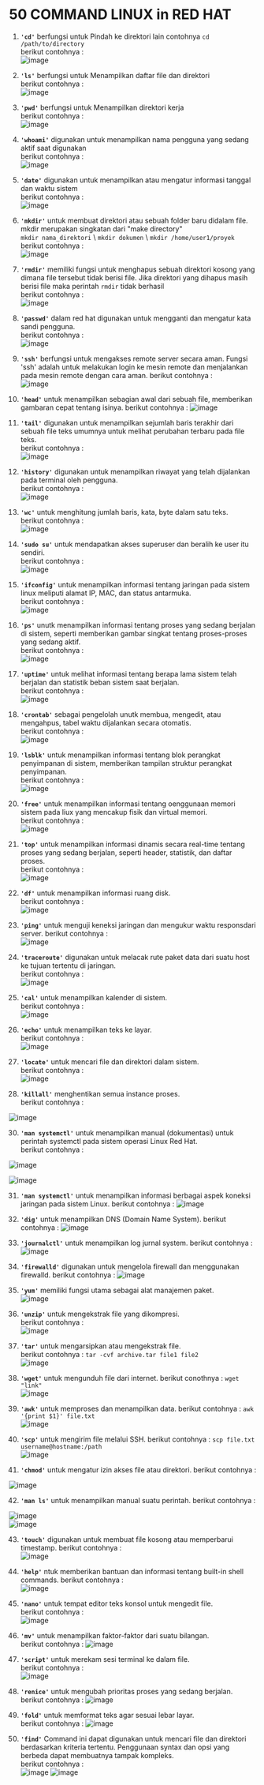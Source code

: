 # 50 COMMAND LINUX in RED HAT

1. **`'cd'`** berfungsi untuk Pindah ke direktori lain contohnya `cd /path/to/directory`  
berikut contohnya :  
![image](https://github.com/Azzadlyh/PRAKTIKUM-SISTEM-OPERASI-AZZA-ADLIYAH-TK4B/assets/126213404/ebac987a-0617-4c50-a61e-523f3afc5afe)

2. **`'ls'`** berfungsi untuk Menampilkan daftar file dan direktori   
berikut contohnya :    
![image](https://github.com/Azzadlyh/PRAKTIKUM-SISTEM-OPERASI-AZZA-ADLIYAH-TK4B/assets/126213404/428f3661-f6c1-421d-aa6b-fa641b1dab27)  

3. **`'pwd'`** berfungsi untuk Menampilkan direktori kerja  
berikut contohnya :  
![image](https://github.com/Azzadlyh/PRAKTIKUM-SISTEM-OPERASI-AZZA-ADLIYAH-TK4B/assets/126213404/7250c833-4a7d-4e2f-ab83-79cef3a4efcb)

4. **`'whoami'`** digunakan untuk menampilkan nama pengguna yang sedang aktif saat digunakan   
berikut contohnya :    
![image](https://github.com/Azzadlyh/PRAKTIKUM-SISTEM-OPERASI-AZZA-ADLIYAH-TK4B/assets/126213404/7279e53e-b093-4307-a0a0-b208294cf49a)   

5. **`'date'`** digunakan untuk menampilkan atau mengatur informasi tanggal dan waktu sistem  
berikut contohnya :  
![image](https://github.com/Azzadlyh/PRAKTIKUM-SISTEM-OPERASI-AZZA-ADLIYAH-TK4B/assets/126213404/63e909db-15ec-4a2a-9c03-38058c18ff1c)  

6. **`'mkdir'`** untuk membuat direktori atau sebuah folder baru didalam file. mkdir merupakan singkatan dari "make directory"  
`mkdir nama_direktori` \\ `mkdir dokumen` \\ `mkdir /home/user1/proyek  `  
berikut contohnya :   
![image](https://github.com/Azzadlyh/PRAKTIKUM-SISTEM-OPERASI-AZZA-ADLIYAH-TK4B/assets/126213404/c2288a78-80cc-4eb4-a3e5-14ee476b8540)    

7. **`'rmdir'`** memiliki fungsi untuk menghapus sebuah direktori kosong yang dimana file tersebut tidak berisi file. Jika direktori yang dihapus masih berisi file maka perintah `rmdir` tidak berhasil   
berikut contohnya :   
![image](https://github.com/Azzadlyh/PRAKTIKUM-SISTEM-OPERASI-AZZA-ADLIYAH-TK4B/assets/126213404/fcfbc8fb-d8df-4848-9792-db7f76f2b52f)  

8. **`'passwd'`** dalam red hat digunakan untuk mengganti dan mengatur kata sandi pengguna.  
berikut contohnya :   
![image](https://github.com/Azzadlyh/PRAKTIKUM-SISTEM-OPERASI-AZZA-ADLIYAH-TK4B/assets/126213404/8dd5cae1-b5a3-41ba-9264-8ef7e96b1242)  

9. **`'ssh'`** berfungsi untuk mengakses remote server secara aman. Fungsi 'ssh' adalah untuk melakukan login ke mesin remote dan menjalankan pada mesin remote dengan cara aman. 
berikut contohnya :  
![image](https://github.com/Azzadlyh/PRAKTIKUM-SISTEM-OPERASI-AZZA-ADLIYAH-TK4B/assets/126213404/52bc3f89-d7cf-469c-a92f-c42f79882c6e)  

10. **`'head'`** untuk menampilkan sebagian awal dari sebuah file, memberikan gambaran cepat tentang isinya. 
berikut contohnya : 
![image](https://github.com/Azzadlyh/PRAKTIKUM-SISTEM-OPERASI-AZZA-ADLIYAH-TK4B/assets/126213404/d9a36855-4737-49bf-ad58-75e624fa4f92)

11. **`'tail'`** digunakan untuk menampilkan sejumlah baris terakhir dari sebuah file teks umumnya untuk melihat perubahan terbaru pada file teks.   
berikut contohnya :   
![image](https://github.com/Azzadlyh/PRAKTIKUM-SISTEM-OPERASI-AZZA-ADLIYAH-TK4B/assets/126213404/6f4309d6-e1fb-4c78-a4c3-bd183beb927b)   

12. **`'history'`** digunakan untuk menampilkan riwayat yang telah dijalankan pada terminal oleh pengguna.   
berikut contohnya :   
![image](https://github.com/Azzadlyh/PRAKTIKUM-SISTEM-OPERASI-AZZA-ADLIYAH-TK4B/assets/126213404/bc2ac2c3-9136-4154-a499-ee2f3ddbe3a2)   

13. **`'wc'`** untuk menghitung jumlah baris, kata, byte dalam satu teks.  
berikut contohnya :   
![image](https://github.com/Azzadlyh/PRAKTIKUM-SISTEM-OPERASI-AZZA-ADLIYAH-TK4B/assets/126213404/2a9abe4b-e9c4-4a5d-841d-c007d2d6d806)

14. **`'sudo su'`** untuk mendapatkan akses superuser dan beralih ke user itu sendiri.  
berikut contohnya :  
![image](https://github.com/Azzadlyh/PRAKTIKUM-SISTEM-OPERASI-AZZA-ADLIYAH-TK4B/assets/126213404/d9155de4-d7c8-4a17-8917-30ae8c9e9c6b)

15. **`'ifconfig'`** untuk menampilkan informasi tentang jaringan pada sistem linux meliputi alamat IP, MAC, dan status antarmuka.  
berikut contohnya :  
![image](https://github.com/Azzadlyh/PRAKTIKUM-SISTEM-OPERASI-AZZA-ADLIYAH-TK4B/assets/126213404/2dff2eab-9c73-4664-933b-ffe05c601b8e)

16. **`'ps'`** unutk menampilkan informasi tentang proses yang sedang berjalan di sistem, seperti memberikan gambar singkat tentang proses-proses yang sedang aktif.  
berikut contohnya :   
![image](https://github.com/Azzadlyh/PRAKTIKUM-SISTEM-OPERASI-AZZA-ADLIYAH-TK4B/assets/126213404/a647d16a-5acc-4974-ad82-26a9e9b08f0d)

17. **`'uptime'`** untuk melihat informasi tentang berapa lama sistem telah berjalan dan statistik beban sistem saat berjalan.  
berikut contohnya :  
![image](https://github.com/Azzadlyh/PRAKTIKUM-SISTEM-OPERASI-AZZA-ADLIYAH-TK4B/assets/126213404/03495116-cbc2-4507-bf88-1f51c0382844)

18. **`'crontab'`** sebagai pengelolah unutk membua, mengedit, atau mengahpus, tabel waktu dijalankan secara otomatis.  
berikut contohnya :  
![image](https://github.com/Azzadlyh/PRAKTIKUM-SISTEM-OPERASI-AZZA-ADLIYAH-TK4B/assets/126213404/71ab2c04-98be-448b-ba87-94427cc8b487)

19. **`'lsblk'`** untuk menampilkan informasi tentang blok perangkat penyimpanan di sistem, memberikan tampilan struktur perangkat penyimpanan.  
berikut contohnya :   
![image](https://github.com/Azzadlyh/PRAKTIKUM-SISTEM-OPERASI-AZZA-ADLIYAH-TK4B/assets/126213404/c298b700-5f53-4d33-98a3-fbb74d185504)

20. **`'free'`** untuk menampilkan informasi tentang oenggunaan memori sistem pada liux yang mencakup fisik dan virtual memori.   
berikut contohnya :  
![image](https://github.com/Azzadlyh/PRAKTIKUM-SISTEM-OPERASI-AZZA-ADLIYAH-TK4B/assets/126213404/fd1809df-677e-46d1-87db-f9c59cb6af61)

21. **`'top'`** untuk menampilkan informasi dinamis secara real-time tentang proses yang sedang berjalan, seperti header, statistik, dan daftar proses.  
berikut contohnya :  
![image](https://github.com/Azzadlyh/PRAKTIKUM-SISTEM-OPERASI-AZZA-ADLIYAH-TK4B/assets/126213404/61baa7c4-7089-4ca5-98e1-10701a2d6646)

22. **`'df'`** untuk menampilkan informasi ruang disk.  
berikut contohnya :  
![image](https://github.com/Azzadlyh/PRAKTIKUM-SISTEM-OPERASI-AZZA-ADLIYAH-TK4B/assets/126213404/7d7c59cf-d99e-4613-893b-49e1bc41719e)

23. **`'ping'`** untuk menguji keneksi jaringan dan mengukur waktu responsdari server.
berikut contohnya :  
![image](https://github.com/Azzadlyh/PRAKTIKUM-SISTEM-OPERASI-AZZA-ADLIYAH-TK4B/assets/126213404/6bffe7fd-5a13-4fc6-b00e-8ee50cd2dcc5)

24. **`'traceroute'`** digunakan untuk melacak rute paket data dari suatu host ke tujuan tertentu di jaringan.  
berikut contohnya :  
![image](https://github.com/Azzadlyh/PRAKTIKUM-SISTEM-OPERASI-AZZA-ADLIYAH-TK4B/assets/126213404/734d9350-65c6-4b44-9088-66665627f339)

25. **`'cal'`** untuk menampilkan kalender di sistem.  
berikut contohnya :  
![image](https://github.com/Azzadlyh/PRAKTIKUM-SISTEM-OPERASI-AZZA-ADLIYAH-TK4B/assets/126213404/2f3eecd6-92e3-4e42-b7a4-7e94c0111130)

26. **`'echo'`** untuk menampilkan teks ke layar.  
berikut contohnya :  
![image](https://github.com/Azzadlyh/PRAKTIKUM-SISTEM-OPERASI-AZZA-ADLIYAH-TK4B/assets/126213404/aefd5e27-6e97-48a3-b940-0c2dd0fce74a)

27. **`'locate'`** untuk mencari file dan direktori dalam sistem.  
berikut contohnya :  
![image](https://github.com/Azzadlyh/PRAKTIKUM-SISTEM-OPERASI-AZZA-ADLIYAH-TK4B/assets/126213404/e7d11646-3d0d-4593-a772-21428634ead4)

29. **`'killall'`** menghentikan semua instance proses.  
berikut contohnya :  

![image](https://github.com/Azzadlyh/PRAKTIKUM-SISTEM-OPERASI-AZZA-ADLIYAH-TK4B/assets/126213404/3c572f99-0f24-4161-a901-5b5b07ac6759)

30. **`'man systemctl'`** untuk menampilkan manual (dokumentasi) untuk perintah systemctl pada sistem operasi Linux Red Hat.  
berikut contohnya :  

![image](https://github.com/Azzadlyh/PRAKTIKUM-SISTEM-OPERASI-AZZA-ADLIYAH-TK4B/assets/126213404/fbaa0214-a76a-4326-bcb7-8d60ef3bc517)

![image](https://github.com/Azzadlyh/PRAKTIKUM-SISTEM-OPERASI-AZZA-ADLIYAH-TK4B/assets/126213404/39e8541a-5d0d-410b-beda-854b73e87eaf)

31. **`'man systemctl'`** untuk menampilkan informasi berbagai aspek koneksi jaringan pada sistem Linux.
berikut contohnya :
![image](https://github.com/Azzadlyh/PRAKTIKUM-SISTEM-OPERASI-AZZA-ADLIYAH-TK4B/assets/126213404/e7e55a17-2a95-40df-ab75-4983d435c646)

32. **`'dig'`** untuk menampilkan DNS (Domain Name System).
berikut contohnya :
![image](https://github.com/Azzadlyh/PRAKTIKUM-SISTEM-OPERASI-AZZA-ADLIYAH-TK4B/assets/126213404/393d343d-5dc6-4c70-ab4e-32269a5494f8)

33. **`'journalctl'`** untuk menampilkan log jurnal system.
berikut contohnya :
![image](https://github.com/Azzadlyh/PRAKTIKUM-SISTEM-OPERASI-AZZA-ADLIYAH-TK4B/assets/126213404/1ff5267f-02fd-4cf3-8762-ce1388347d30)

34. **`'firewalld'`** digunakan untuk mengelola firewall dan menggunakan firewalld.
berikut contohnya :
![image](https://github.com/Azzadlyh/PRAKTIKUM-SISTEM-OPERASI-AZZA-ADLIYAH-TK4B/assets/126213404/0043bb45-2877-4176-82d8-622ec767b1a8)

35. **`'yum'`** memiliki fungsi utama sebagai alat manajemen paket.  
![image](https://github.com/Azzadlyh/PRAKTIKUM-SISTEM-OPERASI-AZZA-ADLIYAH-TK4B/assets/126213404/73885a5d-d722-49a8-b85b-6aefd98afcd6)

36. **`'unzip'`** untuk mengekstrak file yang dikompresi.  
berikut contohnya :  
![image](https://github.com/Azzadlyh/PRAKTIKUM-SISTEM-OPERASI-AZZA-ADLIYAH-TK4B/assets/126213404/6c7cedaa-3eb6-43ef-98d7-ecf5102e17bb)

37. **`'tar'`** untuk mengarsipkan atau mengekstrak file.  
berikut contohnya :
`tar -cvf archive.tar file1 file2`  
![image](https://github.com/Azzadlyh/PRAKTIKUM-SISTEM-OPERASI-AZZA-ADLIYAH-TK4B/assets/126213404/ace1bf11-517b-41ce-b4a1-11308e2793f0)

38. **`'wget'`** untuk mengunduh file dari internet.
berikut conothnya :
`wget "link"`   
![image](https://github.com/Azzadlyh/PRAKTIKUM-SISTEM-OPERASI-AZZA-ADLIYAH-TK4B/assets/126213404/5bd86861-dbd8-4f2f-a154-2bd808d6e235)

39. **`'awk'`** untuk memproses dan menampilkan data.
berikut contohnya :
`awk '{print $1}' file.txt`  
![image](https://github.com/Azzadlyh/PRAKTIKUM-SISTEM-OPERASI-AZZA-ADLIYAH-TK4B/assets/126213404/e7de4543-bcce-4c2f-a48c-2ebf976a3c0a)

40. **`'scp'`** untuk mengirim file melalui SSH.
berikut contohnya :
`scp file.txt username@hostname:/path`  
![image](https://github.com/Azzadlyh/PRAKTIKUM-SISTEM-OPERASI-AZZA-ADLIYAH-TK4B/assets/126213404/d90d7052-926e-4f6c-a131-d837882564e0)

41. **`'chmod'`** untuk mengatur izin akses file atau direktori.
berikut contohnya :

![image](https://github.com/Azzadlyh/PRAKTIKUM-SISTEM-OPERASI-AZZA-ADLIYAH-TK4B/assets/126213404/9e4b748b-54fc-4a15-9c19-5bb4ca6b8f31)

42. **`'man ls'`** untuk menampilkan manual suatu perintah.
berikut contohnya :

![image](https://github.com/Azzadlyh/PRAKTIKUM-SISTEM-OPERASI-AZZA-ADLIYAH-TK4B/assets/126213404/a3ec9890-0055-4d50-b594-bbe7b0586a62)  
![image](https://github.com/Azzadlyh/PRAKTIKUM-SISTEM-OPERASI-AZZA-ADLIYAH-TK4B/assets/126213404/37acd1a5-9925-42e3-aa9e-ebcc99056874)

43. **`'touch'`** digunakan untuk membuat file kosong atau memperbarui timestamp.
berikut contohnya :  
![image](https://github.com/Azzadlyh/PRAKTIKUM-SISTEM-OPERASI-AZZA-ADLIYAH-TK4B/assets/126213404/f22facd8-2d6a-4778-a9f7-9ccac892ba94)

44. **`'help'`** ntuk memberikan bantuan dan informasi tentang built-in shell commands.
berikut contohnya :  
![image](https://github.com/Azzadlyh/PRAKTIKUM-SISTEM-OPERASI-AZZA-ADLIYAH-TK4B/assets/126213404/16fbf8a6-8ee8-43a8-a694-6a5c8034291d)

45. **`'nano'`** untuk tempat editor teks konsol untuk mengedit file.  
berikut contohnya :   
![image](https://github.com/Azzadlyh/PRAKTIKUM-SISTEM-OPERASI-AZZA-ADLIYAH-TK4B/assets/126213404/0efe4514-c6b6-4fa0-aa16-3865f477f11b)

46. **`'mv'`** untuk menampilkan faktor-faktor dari suatu bilangan.  
berikut contohnya :
![image](https://github.com/Azzadlyh/PRAKTIKUM-SISTEM-OPERASI-AZZA-ADLIYAH-TK4B/assets/126213404/78ff77b1-d644-4f37-97aa-3895c2fd5c04)

47. **`'script'`** untuk merekam sesi terminal ke dalam file.  
berikut contohnya :  
![image](https://github.com/Azzadlyh/PRAKTIKUM-SISTEM-OPERASI-AZZA-ADLIYAH-TK4B/assets/126213404/cfc49660-00fe-4897-acf8-ffa5060c3ede)

48. **`'renice'`** untuk mengubah prioritas proses yang sedang berjalan.  
berikut contohnya : 
![image](https://github.com/Azzadlyh/PRAKTIKUM-SISTEM-OPERASI-AZZA-ADLIYAH-TK4B/assets/126213404/11ed2b0c-9d68-46e0-9f8d-36bc717e49a3)

49. **`'fold'`** untuk memformat teks agar sesuai lebar layar.  
berikut contohnya :
![image](https://github.com/Azzadlyh/PRAKTIKUM-SISTEM-OPERASI-AZZA-ADLIYAH-TK4B/assets/126213404/c94d7642-b6e8-4f6c-ba3b-cff0272dfb42)

50. **`'find'`** Command ini dapat digunakan untuk mencari file dan direktori berdasarkan kriteria tertentu. Penggunaan syntax dan opsi yang berbeda dapat membuatnya tampak kompleks.  
berikut contohnya :  
![image](https://github.com/Azzadlyh/PRAKTIKUM-SISTEM-OPERASI-AZZA-ADLIYAH-TK4B/assets/126213404/9e0dadd6-075b-427a-8162-7996fafb97ce)
![image](https://github.com/Azzadlyh/PRAKTIKUM-SISTEM-OPERASI-AZZA-ADLIYAH-TK4B/assets/126213404/efa51235-22e5-459a-9583-c8f418fb0d57)  



